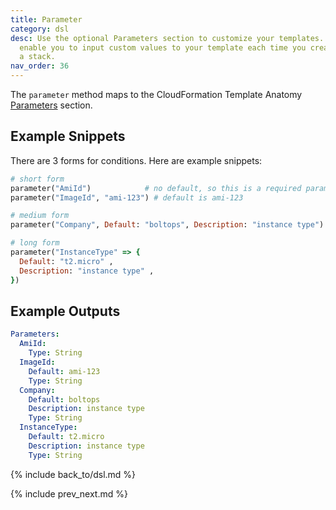 ```yaml
---
title: Parameter
category: dsl
desc: Use the optional Parameters section to customize your templates. Parameters
  enable you to input custom values to your template each time you create or update
  a stack.
nav_order: 36
---
```


The `parameter` method maps to the CloudFormation Template Anatomy [Parameters](https://docs.aws.amazon.com/AWSCloudFormation/latest/UserGuide/parameters-section-structure.html) section.

## Example Snippets

There are 3 forms for conditions.  Here are example snippets:

```ruby
# short form
parameter("AmiId")            # no default, so this is a required parameter
parameter("ImageId", "ami-123") # default is ami-123

# medium form
parameter("Company", Default: "boltops", Description: "instance type")

# long form
parameter("InstanceType" => {
  Default: "t2.micro" ,
  Description: "instance type" ,
})
```

## Example Outputs

```yaml
Parameters:
  AmiId:
    Type: String
  ImageId:
    Default: ami-123
    Type: String
  Company:
    Default: boltops
    Description: instance type
    Type: String
  InstanceType:
    Default: t2.micro
    Description: instance type
    Type: String
```

{% include back_to/dsl.md %}

{% include prev_next.md %}
